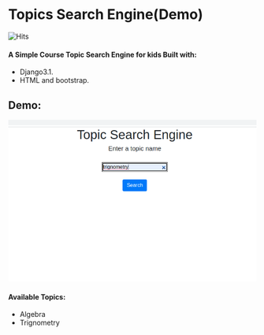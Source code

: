 # Topics Search Engine(Demo)

![Hits](https://hitcounter.pythonanywhere.com/count/tag.svg?url=https%3A%2F%2Fgithub.com%2Fanish9%2FEduTopic-Search)

#### A Simple Course Topic Search Engine for kids Built with:
* Django3.1.
* HTML and bootstrap.

## Demo:
![alt text](https://github.com/anish9/Course-Engine/blob/main/demo_prev.png)

#### Available Topics:
* Algebra
* Trignometry
